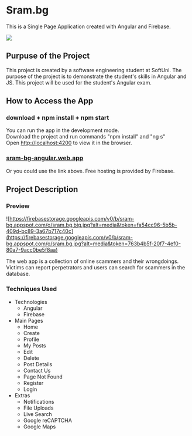 # Sram.bg

This is a Single Page Application created with Angular and Firebase.

![](https://firebasestorage.googleapis.com/v0/b/sram-bg.appspot.com/o/ng.jpg?alt=media&token=5ae3301b-2b8b-4db7-ac4e-ef921256cc38)

## Purpuse of the Project

This project is created by a software engineering student at SoftUni. The purpose of the project is to demonstrate the student's skills in Angular and JS. This project will be used for the student's Angular exam.

## How to Access the App

### download + npm install + npm start

You can run the app in the development mode.\
Download the project and run commands "npm install" and "ng s"\
Open [http://localhost:4200](http://localhost:4200) to view it in the browser.

### [sram-bg-angular.web.app](https://sram-bg-angular.web.app)

Or you could use the link above. Free hosting is provided by Firebase.

## Project Description

### Preview

![https://firebasestorage.googleapis.com/v0/b/sram-bg.appspot.com/o/sram.bg.big.jpg?alt=media&token=fa54cc96-5b5b-409d-bc89-3a67b717c40c](https://firebasestorage.googleapis.com/v0/b/sram-bg.appspot.com/o/sram.bg.jpg?alt=media&token=763b4b5f-20f7-4ef0-80a7-9acc0be5f8aa)

The web app is a collection of online scammers and their wrongdoings. Victims can report perpetrators and users can search for scammers in the database.

### Techniques Used

* Technologies 
  * Angular
  * Firebase
* Main Pages
  * Home
  * Create
  * Profile
  * My Posts
  * Edit
  * Delete
  * Post Details
  * Contact Us
  * Page Not Found
  * Register
  * Login
* Extras
  * Notifications
  * File Uploads
  * Live Search 
  * Google reCAPTCHA
  * Google Maps